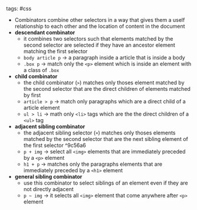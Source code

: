 tags: #css 


- Combinators combine other selectors in a way that gives them a uself relationship to each other and the location of content in the document
- **descendant combinator**
	- it combines two selectors such that elements matched by the second selector are selected if they have an ancestor element matching the first selector
	- `body article p` -> a paragraph inside a article that is inside a body 
	- `.box p` -> match only the `<p>` element which is inside an element with a class of `.box`
- **child combinator**
	- the child combinator (`>`) matches only thoses element matched by the second selector that are the direct children of elements matched by first
	- `article > p` -> match only paragraphs which are a direct child of a article element
	- `ul > li` -> math only `<li>` tags which are the the direct children of a `<ul>` tag
- **adjacent sibling combinator**
	- the adjacent sibling selector (`+`) matches only thoses elements matched by the second selector that are the next sibling element of the first selector ^9c56a6
	- `p + img` -> select all `<img>` elements that are immediately preceded by a `<p>` element
	- `h1 + p` -> matches only the paragraphs elements that are immediately preceded by a `<h1>` element
- **general sibling combinator**
	- use this combinator to select siblings of an element even if they are not directly adjacent
	- `p ~ img` -> it selects all `<img>` element that come anywhere after `<p>` element